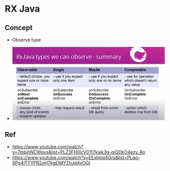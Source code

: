 # RX Java

## Concept

- Observe type
- <p><img src ="./doc/pic/rx_java_can_onserver.png" ></p>


## Ref
- https://www.youtube.com/watch?v=7mbjhNCWqvs&list=PLZ3FH0lcV0117kiek3g-qiQDkO4ezy_Ro
- https://www.youtube.com/watch?v=EExlnnq5Grs&list=PLqq-6Pq4lTTYPR2oH7kgElMYZhJd4vOGI
